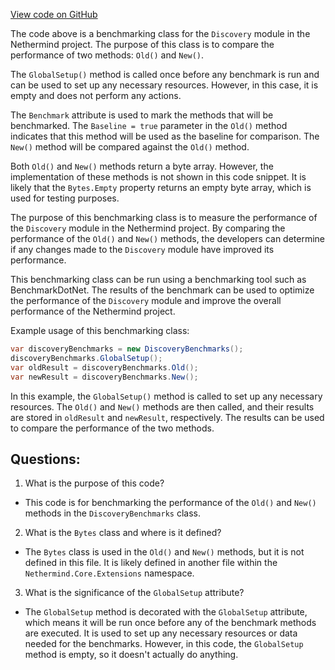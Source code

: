 [View code on GitHub](https://github.com/nethermindeth/nethermind/Nethermind.Network.Benchmark/DiscoveryBenchmarks.cs)

The code above is a benchmarking class for the `Discovery` module in the Nethermind project. The purpose of this class is to compare the performance of two methods: `Old()` and `New()`. 

The `GlobalSetup()` method is called once before any benchmark is run and can be used to set up any necessary resources. However, in this case, it is empty and does not perform any actions.

The `Benchmark` attribute is used to mark the methods that will be benchmarked. The `Baseline = true` parameter in the `Old()` method indicates that this method will be used as the baseline for comparison. The `New()` method will be compared against the `Old()` method.

Both `Old()` and `New()` methods return a byte array. However, the implementation of these methods is not shown in this code snippet. It is likely that the `Bytes.Empty` property returns an empty byte array, which is used for testing purposes.

The purpose of this benchmarking class is to measure the performance of the `Discovery` module in the Nethermind project. By comparing the performance of the `Old()` and `New()` methods, the developers can determine if any changes made to the `Discovery` module have improved its performance. 

This benchmarking class can be run using a benchmarking tool such as BenchmarkDotNet. The results of the benchmark can be used to optimize the performance of the `Discovery` module and improve the overall performance of the Nethermind project. 

Example usage of this benchmarking class:

```csharp
var discoveryBenchmarks = new DiscoveryBenchmarks();
discoveryBenchmarks.GlobalSetup();
var oldResult = discoveryBenchmarks.Old();
var newResult = discoveryBenchmarks.New();
```

In this example, the `GlobalSetup()` method is called to set up any necessary resources. The `Old()` and `New()` methods are then called, and their results are stored in `oldResult` and `newResult`, respectively. The results can be used to compare the performance of the two methods.
## Questions: 
 1. What is the purpose of this code?
- This code is for benchmarking the performance of the `Old()` and `New()` methods in the `DiscoveryBenchmarks` class.

2. What is the `Bytes` class and where is it defined?
- The `Bytes` class is used in the `Old()` and `New()` methods, but it is not defined in this file. It is likely defined in another file within the `Nethermind.Core.Extensions` namespace.

3. What is the significance of the `GlobalSetup` attribute?
- The `GlobalSetup` method is decorated with the `GlobalSetup` attribute, which means it will be run once before any of the benchmark methods are executed. It is used to set up any necessary resources or data needed for the benchmarks. However, in this code, the `GlobalSetup` method is empty, so it doesn't actually do anything.
